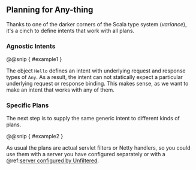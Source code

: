 Planning for Any-thing
----------------------

Thanks to one of the darker corners of the Scala type system
(*variance*), it's a cinch to define intents that work with all plans.

### Agnostic Intents

@@snip [ ](../../scala/08/a.scala) { #example1 }

The object `Hello` defines an intent with underlying request
and response types of `Any`. As a result, the intent can not
statically expect a particular underlying request or response
binding. This makes sense, as we want to make an intent that
works with any of them.

### Specific Plans

The next step is to supply the same generic intent to different kinds
of plans.

@@snip [ ](../../scala/08/a.scala) { #example2 }

As usual the plans are actual servlet filters or Netty handlers, so
you could use them with a server you have configured separately or
with a @ref:[server configured by Unfiltered][servers].

[servers]: ../03.md

